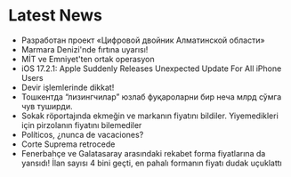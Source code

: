 # Latest News
-  Разработан проект «Цифровой двойник Алматинской области»
-  Marmara Denizi'nde fırtına uyarısı!
-  MİT ve Emniyet'ten ortak operasyon
-  iOS 17.2.1: Apple Suddenly Releases Unexpected Update For All iPhone Users
-  Devir işlemlerinde dikkat!
-  Тошкентда “лизингчилар” юзлаб фуқароларни бир неча млрд сўмга чув туширди.
-  Sokak röportajında ekmeğin ve markanın fiyatını bildiler. Yiyemedikleri için pirzolanın fiyatını bilemediler
-  Políticos, ¿nunca de vacaciones?
-  Corte Suprema retrocede
-  Fenerbahçe ve Galatasaray arasındaki rekabet forma fiyatlarına da yansıdı! İlan sayısı 4 bini geçti, en pahalı formanın fiyatı dudak uçuklattı
